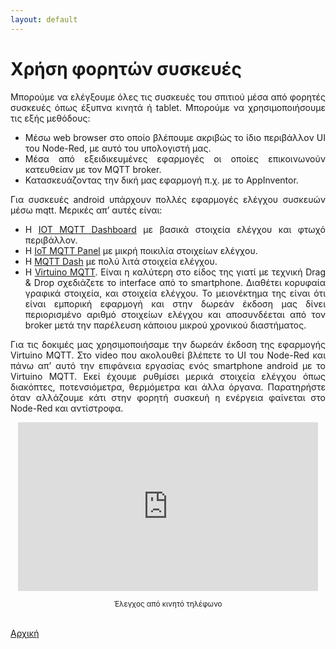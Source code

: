 ```yaml
---
layout: default
---
```

<div style="text-align: justify;">
 <H1>Χρήση φορητών συσκευές</H1>
 <p>Μπορούμε να ελέγξουμε όλες τις συσκευές του σπιτιού μέσα από φορητές συσκευές όπως έξυπνα κινητά ή tablet. Μπορούμε να χρησιμοποιήσουμε τις εξής μεθόδους:</p>
  <ul>
   <li>Μέσω web browser στο οποίο βλέπουμε ακριβώς το ίδιο περιβάλλον UI του Node-Red, με αυτό του υπολογιστή μας.</li>
   <li>Μέσα από εξειδικευμένες εφαρμογές οι οποίες επικοινωνούν κατευθείαν με τον MQTT broker.</li>
   <li>Κατασκευάζοντας την δική μας εφαρμογή π.χ. με το AppInventor.</li>
  </ul>
 <p>Για συσκευές android υπάρχουν πολλές εφαρμογές ελέγχου συσκευών μέσω mqtt. Μερικές απ’ αυτές είναι:</p>
  <ul>
   <li>Η <a href="https://play.google.com/store/apps/details?id=com.thn.iotmqttdashboard" target="_blank">IOT MQTT Dashboard</a> με βασικά στοιχεία ελέγχου και φτωχό περιβάλλον.</li>
   <li>Η <a href="https://play.google.com/store/apps/details?id=snr.lab.iotmqttpanel.prod" target="_blank">IoT MQTT Panel</a> με μικρή ποικιλία στοιχείων ελέγχου.</li>
   <li>Η <a href="https://play.google.com/store/apps/details?id=net.routix.mqttdash" target="_blank">MQTT Dash</a> με πολύ λιτά στοιχεία ελέγχου.</li>
   <li>Η <a href="https://play.google.com/store/apps/details?id=com.virtuino.virtuino_mqtt" target="_blank">Virtuino MQTT</a>. Είναι η καλύτερη στο είδος της γιατί με τεχνική Drag & Drop σχεδιάζετε το interface από το smartphone. Διαθέτει κορυφαία γραφικά στοιχεία, και στοιχεία ελέγχου. Το μειονέκτημα της είναι ότι είναι εμπορική εφαρμογή και στην δωρεάν έκδοση μας δίνει περιορισμένο αριθμό στοιχείων ελέγχου και αποσυνδέεται από τον broker μετά την παρέλευση κάποιου μικρού χρονικού διαστήματος.</li>
  </ul>
 <p>Για τις δοκιμές μας χρησιμοποιήσαμε την δωρεάν έκδοση της εφαρμογής Virtuino MQTT. Στο video που ακολουθεί βλέπετε το UI του Node-Red και πάνω απ’ αυτό την επιφάνεια εργασίας ενός smartphone android με το Virtuino MQTT. Εκεί έχουμε ρυθμίσει μερικά στοιχεία ελέγχου όπως διακόπτες, ποτενσιόμετρα, θερμόμετρα και άλλα  όργανα. Παρατηρήστε όταν αλλάζουμε κάτι στην φορητή συσκευή η ενέργεια φαίνεται στο Node-Red και αντίστροφα.</p>
 <center>
  <iframe allowfullscreen="" frameborder="0" height="270" src="https://www.youtube.com/embed/Lg6mcmC0Ukk" width="480"></iframe>
  <p><small>Έλεγχος από κινητό τηλέφωνο</small></p>
 </center>
 <br>
 <a href="./index.html">Αρχική</a>
</div>
